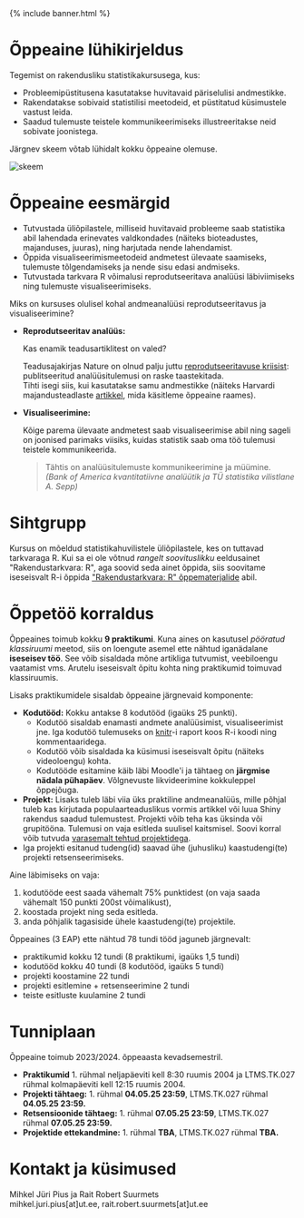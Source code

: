 ﻿---
layout: frontpage
---

<div class="head_example">
 {% include banner.html %}
</div>


# Õppeaine lühikirjeldus

Tegemist on rakendusliku statistikakursusega, kus:

* Probleemipüstitusena kasutatakse huvitavaid päriselulisi andmestikke. 
* Rakendatakse sobivaid statistilisi meetodeid, et püstitatud küsimustele vastust leida. 
* Saadud tulemuste teistele kommunikeerimiseks illustreeritakse neid sobivate joonistega.

Järgnev skeem võtab lühidalt kokku õppeaine olemuse. 

![skeem](schema1.png)

# Õppeaine eesmärgid

* Tutvustada üliõpilastele, milliseid huvitavaid probleeme saab statistika abil lahendada erinevates valdkondades (näiteks bioteadustes, majanduses, juuras), ning harjutada nende lahendamist.
* Õppida visualiseerimismeetodeid andmetest ülevaate saamiseks, tulemuste tõlgendamiseks ja nende sisu edasi andmiseks.
* Tutvustada tarkvara R võimalusi reprodutseeritava analüüsi läbiviimiseks ning tulemuste visualiseerimiseks.

Miks on kursuses olulisel kohal andmeanalüüsi reprodutseeritavus ja visualiseerimine?

* **Reprodutseeritav analüüs:** 

  Kas enamik teadusartiklitest on valed?  

  Teadusajakirjas Nature on olnud palju juttu 
  [reprodutseeritavuse kriisist](http://www.nature.com/nature/focus/reproducibility/index.html): 
  publitseeritud analüüsitulemusi on raske taastekitada.  
  Tihti isegi siis, kui kasutatakse samu andmestikke
  (näiteks Harvardi majandusteadlaste [artikkel](http://en.wikipedia.org/wiki/Growth_in_a_Time_of_Debt), 
  mida käsitleme õppeaine raames).
  
* **Visualiseerimine:**

  Kõige parema ülevaate andmetest saab visualiseerimise abil ning sageli on joonised parimaks viisiks, kuidas statistik saab oma töö tulemusi teistele kommunikeerida. 
  
  > Tähtis on analüüsitulemuste kommunikeerimine ja müümine.  
  > *(Bank of America kvantitatiivne analüütik ja TÜ statistika vilistlane A. Sepp)*

# Sihtgrupp

Kursus on mõeldud statistikahuvilistele üliõpilastele, kes on tuttavad tarkvaraga R. Kui sa ei ole võtnud *rangelt soovituslikku* eeldusainet "Rakendustarkvara: R", aga soovid seda ainet õppida, siis soovitame iseseisvalt R-i õppida ["Rakendustarkvara: R" õppematerjalide](./rakendustarkvara_R) abil.

# Õppetöö korraldus

Õppeaines toimub kokku **9 praktikumi**. 
Kuna aines on kasutusel *pööratud klassiruumi* meetod, siis on loengute asemel ette nähtud iganädalane **iseseisev töö**. 
See võib sisaldada mõne artikliga tutvumist, veebiloengu vaatamist vms. 
Arutelu iseseisvalt õpitu kohta ning praktikumid toimuvad klassiruumis.

Lisaks praktikumidele sisaldab õppeaine järgnevaid komponente:

* **Kodutööd:** Kokku antakse 8 kodutööd (igaüks 25 punkti). 
  * Kodutöö sisaldab enamasti andmete analüüsimist, visualiseerimist jne. Iga kodutöö tulemuseks on [knitr](http://yihui.name/knitr/)-i raport koos R-i koodi ning kommentaaridega. 
  * Kodutöö võib sisaldada ka küsimusi iseseisvalt õpitu (näiteks videoloengu) kohta. 
  * Kodutööde esitamine käib läbi Moodle'i ja tähtaeg on **järgmise nädala pühapäev**. Võlgnevuste likvideerimine kokkuleppel õppejõuga.
* **Projekt:** Lisaks tuleb läbi viia üks praktiline andmeanalüüs, mille põhjal tuleb kas kirjutada populaarteaduslikus vormis artikkel või luua Shiny rakendus saadud tulemustest.
Projekti võib teha kas üksinda või grupitööna. Tulemusi on vaja esitleda suulisel kaitsmisel. Soovi korral võib tutvuda [varasemalt tehtud projektidega](https://andmeteadus.github.io/2024/projekt_juhend/).
 * Iga projekti esitanud tudeng(id) saavad ühe (juhusliku) kaastudengi(te) projekti retsenseerimiseks.

Aine läbimiseks on vaja:

1. kodutööde eest saada vähemalt 75% punktidest (on vaja saada vähemalt 150 punkti 200st võimalikust), 
2. koostada projekt ning seda esitleda. 
3. anda põhjalik tagasiside ühele kaastudengi(te) projektile.

Õppeaines (3 EAP) ette nähtud 78 tundi tööd jaguneb järgnevalt:

* praktikumid kokku 12 tundi (8 praktikumi, igaüks 1,5 tundi)
* kodutööd kokku 40 tundi (8 kodutööd, igaüks 5 tundi)
* projekti koostamine 22 tundi
* projekti esitlemine + retsenseerimine 2 tundi
* teiste esitluste kuulamine 2 tundi

# Tunniplaan

Õppeaine toimub 2023/2024. õppeaasta kevadsemestril. 

* **Praktikumid** 1. rühmal neljapäeviti kell 8:30 ruumis 2004 ja LTMS.TK.027 rühmal kolmapäeviti kell 12:15 ruumis 2004.
* **Projekti tähtaeg:** 1. rühmal **04.05.25 23:59**, LTMS.TK.027 rühmal **04.05.25 23:59.**
* **Retsensioonide tähtaeg:** 1. rühmal **07.05.25 23:59**, LTMS.TK.027 rühmal **07.05.25 23:59.**
* **Projektide ettekandmine:** 1. rühmal **TBA**, LTMS.TK.027 rühmal **TBA.**


# Kontakt ja küsimused

<!--
<img src="lektor.jpg" width="200"/>
-->

Mihkel Jüri Pius ja Rait Robert Suurmets <br>
mihkel.juri.pius[at]ut.ee, rait.robert.suurmets[at]ut.ee


<!-- Antud kursust toetab [DataCamp](https://www.datacamp.com/). Aines osalejatel on võimalus võtta kõiki DataCamp kursuseid tasuta. Kõigest täpsemalt esimeses praktikumis. -->
<!--  ![](DataCamp.png "DataCamp") -->
